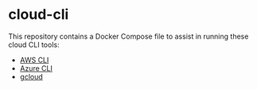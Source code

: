 # cloud-cli

This repository contains a Docker Compose file to assist in running these cloud CLI tools:

* [AWS CLI][a]
* [Azure CLI][b]
* [gcloud][c]

[a]: https://aws.amazon.com/cli/
[b]: https://docs.microsoft.com/en-us/cli/azure/?view=azure-cli-latest
[c]: https://cloud.google.com/sdk/gcloud/reference
